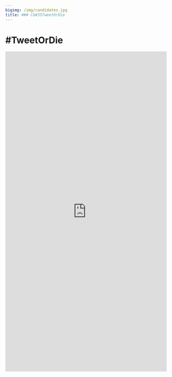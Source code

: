 ```yaml
---
bigimg: /img/candidates.jpg
title: ### C&#35TweetOrDie
---
```

# #TweetOrDie

<iframe id="Campaign" src="http://52.38.152.177:3838/Campaign/" style="border: none; width: 100%; height:1000px" frameborder="0"></iframe>
